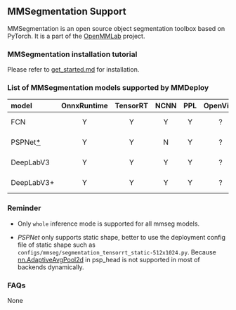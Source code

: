## MMSegmentation Support

MMSegmentation is an open source object segmentation toolbox based on PyTorch. It is a part of the [OpenMMLab](https://openmmlab.com/) project.

### MMSegmentation installation tutorial

Please refer to [get_started.md](https://github.com/open-mmlab/mmsegmentation/blob/master/docs/get_started.md) for installation.

### List of MMSegmentation models supported by MMDeploy

| model                         | OnnxRuntime | TensorRT | NCNN | PPL | OpenVino | model config file(example)                                                         |
|:------------------------------|:-----------:|:--------:|:----:|:---:|:--------:|:-----------------------------------------------------------------------------------|
| FCN                           |      Y      |    Y     |  Y   |  Y  |    ?     | ${MMSEG_DIR}/configs/fcn/fcn_r50-d8_512x1024_40k_cityscapes.py                     |
| PSPNet[*](#pspnet) |      Y      |    Y     |  N   |  Y  |    ?     | ${MMSEG_DIR}/configs/pspnet/pspnet_r50-d8_512x1024_40k_cityscapes.py               |
| DeepLabV3                     |      Y      |    Y     |  Y   |  Y  |    ?     | ${MMSEG_DIR}/configs/deeplabv3/deeplabv3_r50-d8_512x1024_40k_cityscapes.py         |
| DeepLabV3+                    |      Y      |    Y     |  Y   |  Y  |    ?     | ${MMSEG_DIR}/configs/deeplabv3plus/deeplabv3plus_r50-d8_512x1024_40k_cityscapes.py |

### Reminder

- Only `whole` inference mode is supported for all mmseg models.

- <i id="pspnet">PSPNet</i> only supports static shape, better to use the deployment config file of static shape such as `configs/mmseg/segmentation_tensorrt_static-512x1024.py`. Because [nn.AdaptiveAvgPool2d](https://github.com/open-mmlab/mmsegmentation/blob/97f9670c5a4a2a3b4cfb411bcc26db16b23745f7/mmseg/models/decode_heads/psp_head.py#L38) in psp_head is not supported in most of backends dynamically.

### FAQs

None
